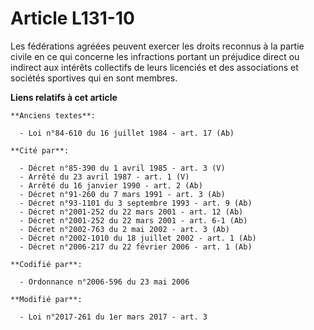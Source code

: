 # Article L131-10

Les fédérations agréées peuvent exercer les droits reconnus à la partie civile en ce qui concerne les infractions portant un
préjudice direct ou indirect aux intérêts collectifs de leurs licenciés et des associations et sociétés sportives qui en sont
membres.

**Liens relatifs à cet article**

	**Anciens textes**:

	  - Loi n°84-610 du 16 juillet 1984 - art. 17 (Ab)

	**Cité par**:

	  - Décret n°85-390 du 1 avril 1985 - art. 3 (V)
	  - Arrêté du 23 avril 1987 - art. 1 (V)
	  - Arrêté du 16 janvier 1990 - art. 2 (Ab)
	  - Décret n°91-260 du 7 mars 1991 - art. 3 (Ab)
	  - Décret n°93-1101 du 3 septembre 1993 - art. 9 (Ab)
	  - Décret n°2001-252 du 22 mars 2001 - art. 12 (Ab)
	  - Décret n°2001-252 du 22 mars 2001 - art. 6-1 (Ab)
	  - Décret n°2002-763 du 2 mai 2002 - art. 3 (Ab)
	  - Décret n°2002-1010 du 18 juillet 2002 - art. 1 (Ab)
	  - Décret n°2006-217 du 22 février 2006 - art. 1 (Ab)

	**Codifié par**:

	  - Ordonnance n°2006-596 du 23 mai 2006

	**Modifié par**:

	  - Loi n°2017-261 du 1er mars 2017 - art. 3
